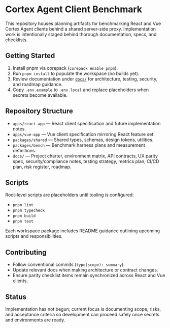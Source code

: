 # Cortex Agent Client Benchmark

This repository houses planning artifacts for benchmarking React and Vue Cortex Agent clients behind a shared server-side proxy. Implementation work is intentionally staged behind thorough documentation, specs, and checklists.

## Getting Started
1. Install pnpm via corepack (`corepack enable pnpm`).
2. Run `pnpm install` to populate the workspace (no builds yet).
3. Review documentation under [`docs/`](docs/README.md) for architecture, testing, security, and roadmap guidance.
4. Copy `.env.example` to `.env.local` and replace placeholders when secrets become available.

## Repository Structure
- `apps/react-app` — React client specification and future implementation notes.
- `apps/vue-app` — Vue client specification mirroring React feature set.
- `packages/shared` — Shared types, schemas, design tokens, utilities.
- `packages/bench` — Benchmark harness plans and measurement definitions.
- `docs/` — Project charter, environment matrix, API contracts, UX parity spec, security/compliance notes, testing strategy, metrics plan, CI/CD plan, risk register, roadmap.

## Scripts
Root-level scripts are placeholders until tooling is configured:
- `pnpm lint`
- `pnpm typecheck`
- `pnpm build`
- `pnpm test`

Each workspace package includes README guidance outlining upcoming scripts and responsibilities.

## Contributing
- Follow conventional commits (`type(scope): summary`).
- Update relevant docs when making architecture or contract changes.
- Ensure parity checklist items remain synchronized across React and Vue clients.

## Status
Implementation has not begun; current focus is documenting scope, risks, and acceptance criteria so development can proceed safely once secrets and environments are ready.

